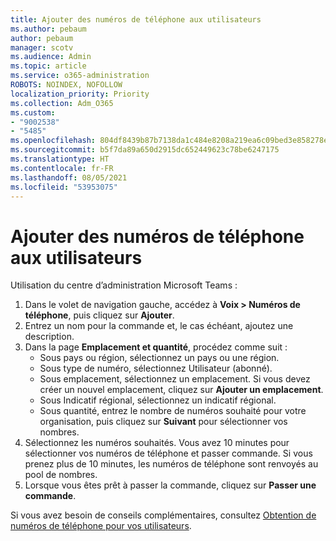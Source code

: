 ```yaml
---
title: Ajouter des numéros de téléphone aux utilisateurs
ms.author: pebaum
author: pebaum
manager: scotv
ms.audience: Admin
ms.topic: article
ms.service: o365-administration
ROBOTS: NOINDEX, NOFOLLOW
localization_priority: Priority
ms.collection: Adm_O365
ms.custom:
- "9002538"
- "5485"
ms.openlocfilehash: 804df8439b87b7138da1c484e8208a219ea6c09bed3e858278e4334c0c6612cb
ms.sourcegitcommit: b5f7da89a650d2915dc652449623c78be6247175
ms.translationtype: HT
ms.contentlocale: fr-FR
ms.lasthandoff: 08/05/2021
ms.locfileid: "53953075"
---
```

# <a name="adding-phone-numbers-to-users"></a>Ajouter des numéros de téléphone aux utilisateurs

Utilisation du centre d’administration Microsoft Teams :

1. Dans le volet de navigation gauche, accédez à **Voix > Numéros de téléphone**, puis cliquez sur **Ajouter**.
2. Entrez un nom pour la commande et, le cas échéant, ajoutez une description.
3. Dans la page **Emplacement et quantité**, procédez comme suit :
    - Sous pays ou région, sélectionnez un pays ou une région.
    - Sous type de numéro, sélectionnez Utilisateur (abonné).
    - Sous emplacement, sélectionnez un emplacement. Si vous devez créer un nouvel emplacement, cliquez sur **Ajouter un emplacement**.
    - Sous Indicatif régional, sélectionnez un indicatif régional.
    - Sous quantité, entrez le nombre de numéros souhaité pour votre organisation, puis cliquez sur **Suivant** pour sélectionner vos nombres.
4. Sélectionnez les numéros souhaités. Vous avez 10 minutes pour sélectionner vos numéros de téléphone et passer commande. Si vous prenez plus de 10 minutes, les numéros de téléphone sont renvoyés au pool de nombres.
5. Lorsque vous êtes prêt à passer la commande, cliquez sur **Passer une commande**.

Si vous avez besoin de conseils complémentaires, consultez [Obtention de numéros de téléphone pour vos utilisateurs](https://docs.microsoft.com/microsoftteams/getting-phone-numbers-for-your-users).
